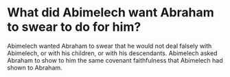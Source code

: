 # What did Abimelech want Abraham to swear to do for him?

Abimelech wanted Abraham to swear that he would not deal falsely with Abimelech, or with his children, or with his descendants. Abimelech asked Abraham to show to him the same covenant faithfulness that Abimelech had shown to Abraham.
